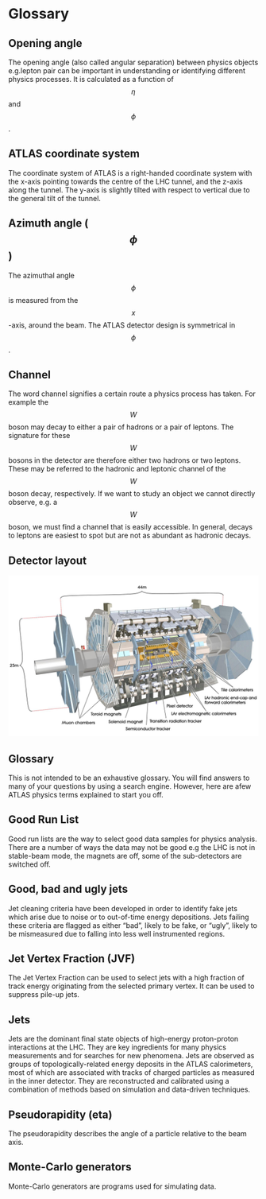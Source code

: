 # Glossary

## Opening angle

The opening angle (also called angular separation) between physics objects e.g.lepton pair can be important in understanding or identifying different physics processes.
It is calculated as a function of $$\eta$$ and $$\phi$$.

## ATLAS coordinate system

The coordinate system of ATLAS is a right-handed coordinate system with the x-axis pointing towards the centre of the LHC tunnel, and the z-axis along the tunnel. The y-axis is slightly tilted with respect to vertical due to the general tilt of the tunnel. 

## Azimuth angle ($$\phi$$)

The azimuthal angle $$\phi$$ is measured from the $$x$$-axis, around the beam.
The ATLAS detector design is symmetrical in $$\phi$$.

## Channel

The word channel signifies a certain route a physics process has taken.
For example the $$W$$ boson may decay to either a pair of hadrons or a pair of leptons.
The signature for these $$W$$ bosons in the detector are therefore either two hadrons or two leptons.
These may be referred to the hadronic and leptonic channel of the $$W$$ boson decay, respectively.
If we want to study an object we cannot directly observe, e.g. a $$W$$ boson, we must find a channel that is easily accessible.
In general, decays to leptons are easiest to spot but are not as abundant as hadronic decays.

## Detector layout

![](pictures/ATLASImage.jpg)

## Glossary

This is not intended to be an exhaustive glossary.  You will find answers to many of your questions by using a search engine.  However, here are afew ATLAS physics terms explained to start you off.

## Good Run List

Good run lists are the way to select good data samples for physics analysis. 
There are a number of ways the data may not be good e.g the LHC is not in stable-beam mode, the magnets are off, some of the sub-detectors are switched off.

## Good, bad and ugly jets

Jet cleaning criteria have been developed in order to identify fake jets which arise due to noise or to out-of-time energy depositions. Jets failing these criteria are flagged as either “bad”, likely to be fake, or “ugly”, likely to be mismeasured due to falling into less well instrumented regions.

## Jet Vertex Fraction (JVF)

The Jet Vertex Fraction can be used to select jets with a high fraction of track energy originating from the selected primary vertex.  It can be used to suppress pile-up jets. 

## Jets

Jets are the dominant final state objects of high-energy proton-proton interactions at the LHC. They are key ingredients for many physics measurements and for searches for new phenomena. Jets are observed as groups of topologically-related energy deposits in the ATLAS calorimeters, most of which are associated with tracks of charged particles as measured in the inner detector. They are reconstructed and calibrated using a combination of methods based on simulation and data-driven techniques.

## Pseudorapidity (eta)

The pseudorapidity describes the angle of a particle relative to the beam axis.  

## Monte-Carlo generators

Monte-Carlo generators are programs used for simulating data.